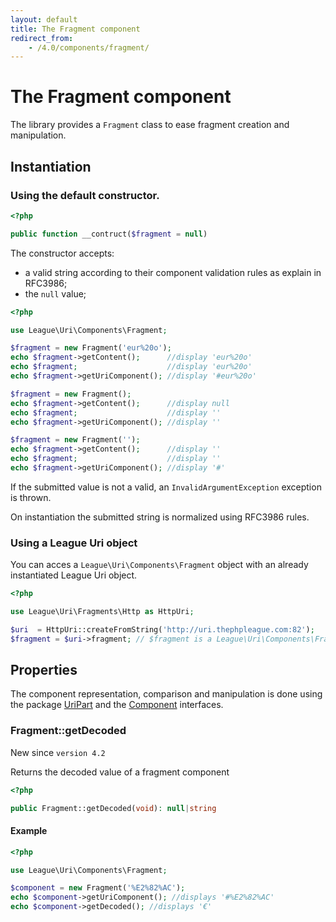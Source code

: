 ```yaml
---
layout: default
title: The Fragment component
redirect_from:
    - /4.0/components/fragment/
---
```


# The Fragment component

The library provides a `Fragment` class to ease fragment creation and manipulation.

## Instantiation

### Using the default constructor.

~~~php
<?php

public function __contruct($fragment = null)
~~~

The constructor accepts:

- a valid string according to their component validation rules as explain in RFC3986;
- the `null` value;

~~~php
<?php

use League\Uri\Components\Fragment;

$fragment = new Fragment('eur%20o');
echo $fragment->getContent();      //display 'eur%20o'
echo $fragment;                    //display 'eur%20o'
echo $fragment->getUriComponent(); //display '#eur%20o'

$fragment = new Fragment();
echo $fragment->getContent();      //display null
echo $fragment;                    //display ''
echo $fragment->getUriComponent(); //display ''

$fragment = new Fragment('');
echo $fragment->getContent();      //display ''
echo $fragment;                    //display ''
echo $fragment->getUriComponent(); //display '#'
~~~

<p class="message-warning">If the submitted value is not a valid, an <code>InvalidArgumentException</code> exception is thrown.</p>

<p class="message-info">On instantiation the submitted string is normalized using RFC3986 rules.</p>

### Using a League Uri object

You can acces a `League\Uri\Components\Fragment` object with an already instantiated League Uri object.

~~~php
<?php

use League\Uri\Fragments\Http as HttpUri;

$uri  = HttpUri::createFromString('http://uri.thephpleague.com:82');
$fragment = $uri->fragment; // $fragment is a League\Uri\Components\Fragment object;
~~~

## Properties

The component representation, comparison and manipulation is done using the package [UriPart](/4.0/components/overview/#uri-part-interface) and the [Component](/4.0/components/overview/#uri-component-interface) interfaces.

### Fragment::getDecoded

<p class="message-notice">New since <code>version 4.2</code></p>

Returns the decoded value of a fragment component

~~~php
<?php

public Fragment::getDecoded(void): null|string
~~~

#### Example

~~~php
<?php

use League\Uri\Components\Fragment;

$component = new Fragment('%E2%82%AC');
echo $component->getUriComponent(); //displays '#%E2%82%AC'
echo $component->getDecoded(); //displays '€'
~~~